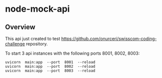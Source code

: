 
# node-mock-api

  

## Overview

This api just created to test https://github.com/onurceri/swisscom-coding-challenge repository.

  

To start 3 api instances with the following ports 8001, 8002, 8003:

```shell
uvicorn  main:app  --port  8001  --reload
uvicorn  main:app  --port  8002  --reload
uvicorn  main:app  --port  8003  --reload
```